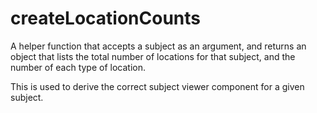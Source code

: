 # createLocationCounts

A helper function that accepts a subject as an argument, and returns an object that lists the total number of locations for that subject, and the number of each type of location.

This is used to derive the correct subject viewer component for a given subject.
